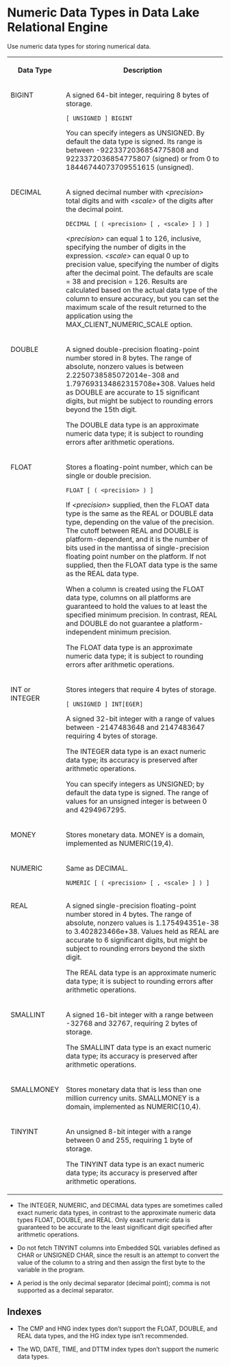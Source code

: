 <!-- loioa515b36684f21015883bb712de9c8b4c -->

# Numeric Data Types in Data Lake Relational Engine

Use numeric data types for storing numerical data.




<table>
<tr>
<th valign="top" rowspan="1">

Data Type



</th>
<th valign="top" rowspan="1">

Description



</th>
</tr>
<tr>
<td valign="top" rowspan="1">

BIGINT



</td>
<td valign="top" rowspan="1">

A signed 64-bit integer, requiring 8 bytes of storage.

```
[ UNSIGNED ] BIGINT
```

You can specify integers as UNSIGNED. By default the data type is signed. Its range is between -9223372036854775808 and 9223372036854775807 \(signed\) or from 0 to 18446744073709551615 \(unsigned\).



</td>
</tr>
<tr>
<td valign="top" rowspan="1">

DECIMAL



</td>
<td valign="top" rowspan="1">

A signed decimal number with *<precision\>* total digits and with *<scale\>* of the digits after the decimal point.

```
DECIMAL [ ( <precision> [ , <scale> ] ) ]
```

*<precision\>* can equal 1 to 126, inclusive, specifying the number of digits in the expression. *<scale\>* can equal 0 up to precision value, specifying the number of digits after the decimal point. The defaults are scale = 38 and precision = 126. Results are calculated based on the actual data type of the column to ensure accuracy, but you can set the maximum scale of the result returned to the application using the MAX\_CLIENT\_NUMERIC\_SCALE option.



</td>
</tr>
<tr>
<td valign="top" rowspan="1">

DOUBLE



</td>
<td valign="top" rowspan="1">

A signed double-precision floating-point number stored in 8 bytes. The range of absolute, nonzero values is between 2.2250738585072014e-308 and 1.797693134862315708e+308. Values held as DOUBLE are accurate to 15 significant digits, but might be subject to rounding errors beyond the 15th digit.

The DOUBLE data type is an approximate numeric data type; it is subject to rounding errors after arithmetic operations.



</td>
</tr>
<tr>
<td valign="top" rowspan="1">

FLOAT



</td>
<td valign="top" rowspan="1">

Stores a floating-point number, which can be single or double precision.

```
FLOAT [ ( <precision> ) ]
```

If *<precision\>* supplied, then the FLOAT data type is the same as the REAL or DOUBLE data type, depending on the value of the precision. The cutoff between REAL and DOUBLE is platform-dependent, and it is the number of bits used in the mantissa of single-precision floating point number on the platform. If not supplied, then the FLOAT data type is the same as the REAL data type.

When a column is created using the FLOAT data type, columns on all platforms are guaranteed to hold the values to at least the specified minimum precision. In contrast, REAL and DOUBLE do not guarantee a platform-independent minimum precision.

The FLOAT data type is an approximate numeric data type; it is subject to rounding errors after arithmetic operations.



</td>
</tr>
<tr>
<td valign="top" rowspan="1">

INT or INTEGER



</td>
<td valign="top" rowspan="1">

Stores integers that require 4 bytes of storage.

```
[ UNSIGNED ] INT[EGER]
```

A signed 32-bit integer with a range of values between -2147483648 and 2147483647 requiring 4 bytes of storage.

The INTEGER data type is an exact numeric data type; its accuracy is preserved after arithmetic operations.

You can specify integers as UNSIGNED; by default the data type is signed. The range of values for an unsigned integer is between 0 and 4294967295.



</td>
</tr>
<tr>
<td valign="top">

MONEY



</td>
<td valign="top">

Stores monetary data. MONEY is a domain, implemented as NUMERIC\(19,4\).



</td>
</tr>
<tr>
<td valign="top" rowspan="1">

NUMERIC



</td>
<td valign="top" rowspan="1">

Same as DECIMAL.

```
NUMERIC [ ( <precision> [ , <scale> ] ) ]
```



</td>
</tr>
<tr>
<td valign="top" rowspan="1">

REAL



</td>
<td valign="top" rowspan="1">

A signed single-precision floating-point number stored in 4 bytes. The range of absolute, nonzero values is 1.175494351e-38 to 3.402823466e+38. Values held as REAL are accurate to 6 significant digits, but might be subject to rounding errors beyond the sixth digit.

The REAL data type is an approximate numeric data type; it is subject to rounding errors after arithmetic operations.



</td>
</tr>
<tr>
<td valign="top" rowspan="1">

SMALLINT



</td>
<td valign="top" rowspan="1">

A signed 16-bit integer with a range between -32768 and 32767, requiring 2 bytes of storage.

The SMALLINT data type is an exact numeric data type; its accuracy is preserved after arithmetic operations.



</td>
</tr>
<tr>
<td valign="top">

SMALLMONEY



</td>
<td valign="top">

Stores monetary data that is less than one million currency units. SMALLMONEY is a domain, implemented as NUMERIC\(10,4\).



</td>
</tr>
<tr>
<td valign="top" rowspan="1">

TINYINT



</td>
<td valign="top" rowspan="1">

An unsigned 8-bit integer with a range between 0 and 255, requiring 1 byte of storage.

The TINYINT data type is an exact numeric data type; its accuracy is preserved after arithmetic operations.



</td>
</tr>
</table>



-   The INTEGER, NUMERIC, and DECIMAL data types are sometimes called exact numeric data types, in contrast to the approximate numeric data types FLOAT, DOUBLE, and REAL. Only exact numeric data is guaranteed to be accurate to the least significant digit specified after arithmetic operations.

-   Do not fetch TINYINT columns into Embedded SQL variables defined as CHAR or UNSIGNED CHAR, since the result is an attempt to convert the value of the column to a string and then assign the first byte to the variable in the program.

-   A period is the only decimal separator \(decimal point\); comma is not supported as a decimal separator.



<a name="loioa515b36684f21015883bb712de9c8b4c__numeric_data_type_section3"/>

## Indexes

-   The CMP and HNG index types don’t support the FLOAT, DOUBLE, and REAL data types, and the HG index type isn’t recommended.

-   The WD, DATE, TIME, and DTTM index types don’t support the numeric data types.


